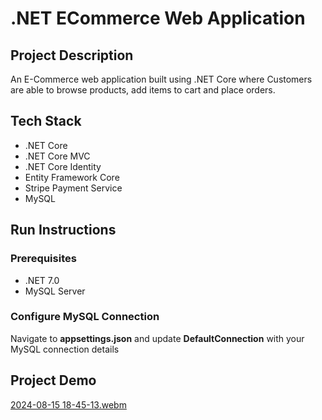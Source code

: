 # .NET ECommerce Web Application

## Project Description

An E-Commerce web application built using .NET Core where Customers are able to browse products, add items to cart and place orders.

## Tech Stack

- .NET Core
- .NET Core MVC
- .NET Core Identity
- Entity Framework Core
- Stripe Payment Service
- MySQL

## Run Instructions

### Prerequisites

- .NET 7.0
- MySQL Server

### Configure MySQL Connection

Navigate to **appsettings.json** and update **DefaultConnection** with your MySQL connection details

## Project Demo

[2024-08-15 18-45-13.webm](https://github.com/user-attachments/assets/ee249485-e5b8-44ab-bb08-5be77ebad2a9)
